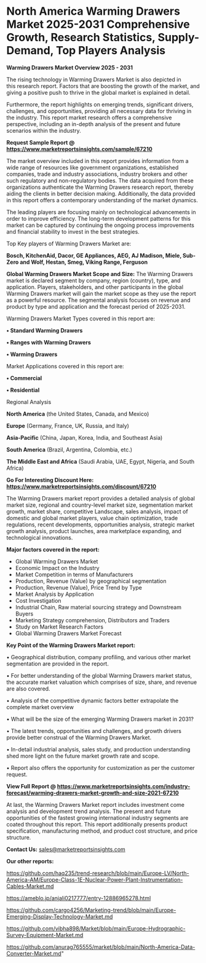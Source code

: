 # North America Warming Drawers Market 2025-2031 Comprehensive Growth, Research Statistics, Supply-Demand,  Top Players Analysis

<Strong> Warming Drawers Market Overview 2025 - 2031</strong>

The rising technology in Warming Drawers Market is also depicted in this research report. Factors that are boosting the growth of the market, and giving a positive push to thrive in the global market is explained in detail.

Furthermore, the report highlights on emerging trends, significant drivers, challenges, and opportunities, providing all necessary data for thriving in the industry. This report market research offers a comprehensive perspective, including an in-depth analysis of the present and future scenarios within the industry.

<strong>Request Sample Report @ <a href=https://www.marketreportsinsights.com/sample/67210>https://www.marketreportsinsights.com/sample/67210</a></strong>

The market overview included in this report provides information from a wide range of resources like government organizations, established companies, trade and industry associations, industry brokers and other such regulatory and non-regulatory bodies. The data acquired from these organizations authenticate the Warming Drawers research report, thereby aiding the clients in better decision making. Additionally, the data provided in this report offers a contemporary understanding of the market dynamics.

The leading players are focusing mainly on technological advancements in order to improve efficiency. The long-term development patterns for this market can be captured by continuing the ongoing process improvements and financial stability to invest in the best strategies.

Top Key players of Warming Drawers Market are:

<strong>Bosch, KitchenAid, Dacor, GE Appliances, AEG, AJ Madison, Miele, Sub-Zero and Wolf, Hestan, Smeg, Viking Range, Ferguson</strong>

<strong><b>Global Warming Drawers Market Scope and Size:</b></strong>
The Warming Drawers market is declared segment by company, region (country), type, and application. Players, stakeholders, and other participants in the global Warming Drawers market will gain the market scope as they use the report as a powerful resource. The segmental analysis focuses on revenue and product by type and application and the forecast period of 2025-2031.

Warming Drawers Market Types covered in this report are:

<strong>• Standard Warming Drawers

• Ranges with Warming Drawers

• Warming Drawers</strong>

Market Applications covered in this report are:

<strong>• Commercial

• Residential</strong> 

Regional Analysis

<strong>North America</strong> (the United States, Canada, and Mexico)

<strong>Europe</strong> (Germany, France, UK, Russia, and Italy)

<strong>Asia-Pacific</strong> (China, Japan, Korea, India, and Southeast Asia)

<strong>South America</strong> (Brazil, Argentina, Colombia, etc.)

<strong>The Middle East and Africa</strong> (Saudi Arabia, UAE, Egypt, Nigeria, and South Africa)

<strong>Go For Interesting Discount Here: <a href=https://www.marketreportsinsights.com/discount/67210>https://www.marketreportsinsights.com/discount/67210</a></strong>

The Warming Drawers market report provides a detailed analysis of global market size, regional and country-level market size, segmentation market growth, market share, competitive Landscape, sales analysis, impact of domestic and global market players, value chain optimization, trade regulations, recent developments, opportunities analysis, strategic market growth analysis, product launches, area marketplace expanding, and technological innovations.

<strong><b>Major factors covered in the report:</b></strong>
<ul>
  <li>Global Warming Drawers Market </li>
  <li>Economic Impact on the Industry</li>
  <li>Market Competition in terms of Manufacturers</li>
  <li>Production, Revenue (Value) by geographical segmentation</li>
  <li>Production, Revenue (Value), Price Trend by Type</li>
  <li>Market Analysis by Application</li>
  <li>Cost Investigation</li>
  <li>Industrial Chain, Raw material sourcing strategy and Downstream Buyers</li>
  <li>Marketing Strategy comprehension, Distributors and Traders</li>
  <li>Study on Market Research Factors</li>
  <li>Global Warming Drawers Market Forecast</li>
</ul>

<strong><b>Key Point of the Warming Drawers Market report:</b></strong>

• Geographical distribution, company profiling, and various other market segmentation are provided in the report.

• For better understanding of the global Warming Drawers market status, the accurate market valuation which comprises of size, share, and revenue are also covered.

• Analysis of the competitive dynamic factors better extrapolate the complete market overview

• What will be the size of the emerging Warming Drawers market in 2031?

• The latest trends, opportunities and challenges, and growth drivers provide better construal of the Warming Drawers Market.

• In-detail industrial analysis, sales study, and production understanding shed more light on the future market growth rate and scope.

• Report also offers the opportunity for customization as per the customer request.

<strong><b>View Full Report @ <a href=https://www.marketreportsinsights.com/industry-forecast/warming-drawers-market-growth-and-size-2021-67210>https://www.marketreportsinsights.com/industry-forecast/warming-drawers-market-growth-and-size-2021-67210</a></b></strong>


At last, the Warming Drawers Market report includes investment come analysis and development trend analysis. The present and future opportunities of the fastest growing international industry segments are coated throughout this report. This report additionally presents product specification, manufacturing method, and product cost structure, and price structure.

<strong>Contact Us:</strong>
sales@marketreportsinsights.com

<strong>Our other reports:</strong>

<a href=https://github.com/haq235/trend-research/blob/main/Europe-LV/North-America-AM/Europe-Class-1E-Nuclear-Power-Plant-Instrumentation-Cables-Market.md>https://github.com/haq235/trend-research/blob/main/Europe-LV/North-America-AM/Europe-Class-1E-Nuclear-Power-Plant-Instrumentation-Cables-Market.md</a>

<a href=https://ameblo.jp/anjali0217777/entry-12886965278.html>https://ameblo.jp/anjali0217777/entry-12886965278.html</a>

<a href=https://github.com/cargo4256/Marketing-trend/blob/main/Europe-Emerging-Display-Technology-Market.md>https://github.com/cargo4256/Marketing-trend/blob/main/Europe-Emerging-Display-Technology-Market.md</a>

<a href=https://github.com/vibha898/Market/blob/main/Europe-Hydrographic-Survey-Equipment-Market.md>https://github.com/vibha898/Market/blob/main/Europe-Hydrographic-Survey-Equipment-Market.md</a>

<a href=https://github.com/anurag765555/market/blob/main/North-America-Data-Converter-Market.md>https://github.com/anurag765555/market/blob/main/North-America-Data-Converter-Market.md</a>"
